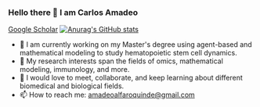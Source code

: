 ### Hello there 👋  I am Carlos Amadeo
[Google Scholar](https://scholar.google.com/citations?user=5SsaCjsAAAAJ&hl=e)
[![Anurag's GitHub stats](https://github-readme-stats.vercel.app/api?username=CarlosAmadeo7)](https://github.com/CarlosAmadeo7/github-readme-stats)


- 🔭 I am  currently working on my Master's degree using agent-based and mathematical modeling to study hematopoietic stem cell dynamics. 
- 🌱 My research interests span the fields of omics, mathematical modeling, immunology, and more. 
- 👯 I would love to meet, collaborate, and keep learning about different biomedical and biological fields.
- 📫 How to reach me: amadeoalfaroquinde@gmail.com



